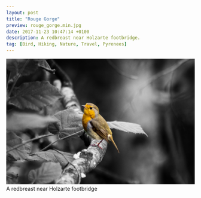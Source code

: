 ```yaml
---
layout: post
title: "Rouge Gorge"
preview: rouge_gorge.min.jpg
date: 2017-11-23 10:47:14 +0100
description: A redbreast near Holzarte footbridge.
tag: [Bird, Hiking, Nature, Travel, Pyrenees]
---
```


![Picture 1](/assets/images/rouge_gorge.min.jpg)
A redbreast near Holzarte footbridge

